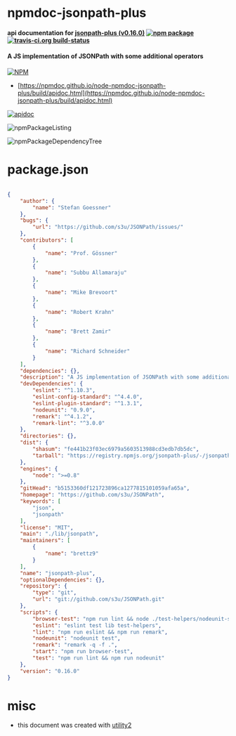 # npmdoc-jsonpath-plus

#### api documentation for  [jsonpath-plus (v0.16.0)](https://github.com/s3u/JSONPath)  [![npm package](https://img.shields.io/npm/v/npmdoc-jsonpath-plus.svg?style=flat-square)](https://www.npmjs.org/package/npmdoc-jsonpath-plus) [![travis-ci.org build-status](https://api.travis-ci.org/npmdoc/node-npmdoc-jsonpath-plus.svg)](https://travis-ci.org/npmdoc/node-npmdoc-jsonpath-plus)

#### A JS implementation of JSONPath with some additional operators

[![NPM](https://nodei.co/npm/jsonpath-plus.png?downloads=true&downloadRank=true&stars=true)](https://www.npmjs.com/package/jsonpath-plus)

- [https://npmdoc.github.io/node-npmdoc-jsonpath-plus/build/apidoc.html](https://npmdoc.github.io/node-npmdoc-jsonpath-plus/build/apidoc.html)

[![apidoc](https://npmdoc.github.io/node-npmdoc-jsonpath-plus/build/screenCapture.buildCi.browser.%252Ftmp%252Fbuild%252Fapidoc.html.png)](https://npmdoc.github.io/node-npmdoc-jsonpath-plus/build/apidoc.html)

![npmPackageListing](https://npmdoc.github.io/node-npmdoc-jsonpath-plus/build/screenCapture.npmPackageListing.svg)

![npmPackageDependencyTree](https://npmdoc.github.io/node-npmdoc-jsonpath-plus/build/screenCapture.npmPackageDependencyTree.svg)



# package.json

```json

{
    "author": {
        "name": "Stefan Goessner"
    },
    "bugs": {
        "url": "https://github.com/s3u/JSONPath/issues/"
    },
    "contributors": [
        {
            "name": "Prof. Gössner"
        },
        {
            "name": "Subbu Allamaraju"
        },
        {
            "name": "Mike Brevoort"
        },
        {
            "name": "Robert Krahn"
        },
        {
            "name": "Brett Zamir"
        },
        {
            "name": "Richard Schneider"
        }
    ],
    "dependencies": {},
    "description": "A JS implementation of JSONPath with some additional operators",
    "devDependencies": {
        "eslint": "^1.10.3",
        "eslint-config-standard": "^4.4.0",
        "eslint-plugin-standard": "^1.3.1",
        "nodeunit": "0.9.0",
        "remark": "^4.1.2",
        "remark-lint": "^3.0.0"
    },
    "directories": {},
    "dist": {
        "shasum": "fe441b23f03ec6979a5603513988cd3edb7db5dc",
        "tarball": "https://registry.npmjs.org/jsonpath-plus/-/jsonpath-plus-0.16.0.tgz"
    },
    "engines": {
        "node": ">=0.8"
    },
    "gitHead": "b5153360df121723896ca1277815101059afa65a",
    "homepage": "https://github.com/s3u/JSONPath",
    "keywords": [
        "json",
        "jsonpath"
    ],
    "license": "MIT",
    "main": "./lib/jsonpath",
    "maintainers": [
        {
            "name": "brettz9"
        }
    ],
    "name": "jsonpath-plus",
    "optionalDependencies": {},
    "repository": {
        "type": "git",
        "url": "git://github.com/s3u/JSONPath.git"
    },
    "scripts": {
        "browser-test": "npm run lint && node ./test-helpers/nodeunit-server",
        "eslint": "eslint test lib test-helpers",
        "lint": "npm run eslint && npm run remark",
        "nodeunit": "nodeunit test",
        "remark": "remark -q -f .",
        "start": "npm run browser-test",
        "test": "npm run lint && npm run nodeunit"
    },
    "version": "0.16.0"
}
```



# misc
- this document was created with [utility2](https://github.com/kaizhu256/node-utility2)
